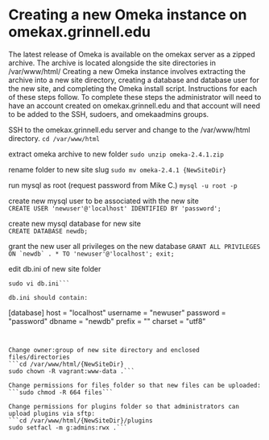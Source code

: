 # Creating a new Omeka instance on omekax.grinnell.edu

The latest release of Omeka is available on the omekax server as a zipped archive. The archive is located alongside the site directories in /var/www/html/
Creating a new Omeka instance involves extracting the archive into a new site directory, creating a database and database user for the new site, and completing the Omeka install script. Instructions for each of these steps follow. To complete these steps the administrator will need to have an account created on omekax.grinnell.edu and that account will need to be added to the SSH, sudoers, and omekaadmins groups.



SSH to the omekax.grinnell.edu server and change to the /var/www/html directory.
```cd /var/www/html```

extract omeka archive to new folder
```sudo unzip omeka-2.4.1.zip ```

rename folder to new site slug
```sudo mv omeka-2.4.1 {NewSiteDir}```

run mysql as root (request password from Mike C.)
```mysql -u root -p```

create new mysql user to be associated with the new site	
```CREATE USER 'newuser'@'localhost' IDENTIFIED BY 'password';```

create new mysql database for new site	
```CREATE DATABASE newdb;```

grant the new user all privileges on the new database 
```GRANT ALL PRIVILEGES ON `newdb` . * TO 'newuser'@'localhost';
exit;```

edit db.ini of new site folder
```cd /var/www/html/{NewSiteDir}
sudo vi db.ini```

db.ini should contain:
```
[database]
host     = "localhost"
username = "newuser"
password = "password"
dbname   = "newdb"
prefix   = ""
charset  = "utf8"
```


Change owner:group of new site directory and enclosed files/directories
```cd /var/www/html/{NewSiteDir}
sudo chown -R vagrant:www-data .```

Change permissions for files folder so that new files can be uploaded:
```sudo chmod -R 664 files```

Change permissions for plugins folder so that administrators can upload plugins via sftp:
```cd /var/www/html/{NewSiteDir}/plugins
sudo setfacl -m g:admins:rwx .```
